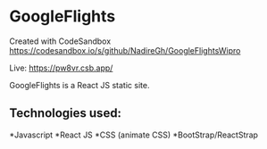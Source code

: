 # GoogleFlights
Created with CodeSandbox
https://codesandbox.io/s/github/NadireGh/GoogleFlightsWipro

Live: https://pw8vr.csb.app/

GoogleFlights is a React JS static site.


## Technologies used:
*Javascript
*React JS
*CSS (animate CSS)
*BootStrap/ReactStrap


